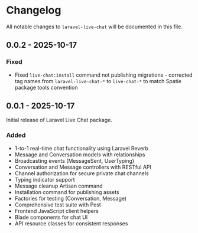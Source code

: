 # Changelog

All notable changes to `laravel-live-chat` will be documented in this file.

## 0.0.2 - 2025-10-17

### Fixed
- Fixed `live-chat:install` command not publishing migrations - corrected tag names from `laravel-live-chat-*` to `live-chat-*` to match Spatie package tools convention

## 0.0.1 - 2025-10-17

Initial release of Laravel Live Chat package.

### Added
- 1-to-1 real-time chat functionality using Laravel Reverb
- Message and Conversation models with relationships
- Broadcasting events (MessageSent, UserTyping)
- Conversation and Message controllers with RESTful API
- Channel authorization for secure private chat channels
- Typing indicator support
- Message cleanup Artisan command
- Installation command for publishing assets
- Factories for testing (Conversation, Message)
- Comprehensive test suite with Pest
- Frontend JavaScript client helpers
- Blade components for chat UI
- API resource classes for consistent responses

